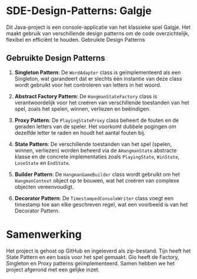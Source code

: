 # SDE-Design-Patterns: Galgje

Dit Java-project is een console-applicatie van het klassieke spel Galgje. Het maakt gebruik van verschillende design patterns om de code overzichtelijk, flexibel en efficiënt te houden.
Gebruikte Design Patterns

## Gebruikte Design Patterns

1. **Singleton Pattern**: De `WordAdapter` class is geïmplementeerd als een Singleton, wat garandeert dat er slechts één instantie van deze class wordt gebruikt voor het controleren van letters in het woord.

2. **Abstract Factory Pattern**: De `HangmanStateFactory` class is verantwoordelijk voor het creëren van verschillende toestanden van het spel, zoals het spelen, winnen, verliezen en beëindigen.

3. **Proxy Pattern**: De `PlayingStateProxy` class beheert de fouten en de geraden letters van de speler. Het voorkomt dubbele pogingen om dezelfde letter te raden en houdt het aantal fouten bij.

4. **State Pattern**: De verschillende toestanden van het spel (spelen, winnen, verliezen) worden beheerd via de `AHangmanState` abstracte klasse en de concrete implementaties zoals `PlayingState`, `WinState`, `LoseState` en `EndState`.

5. **Builder Pattern**: De `HangmanGameBuilder` class wordt gebruikt om het `HangmanContext` object op te bouwen, wat het creëren van complexe objecten vereenvoudigt.

6. **Decorator Pattern**: De `TimestampedConsoleWriter` class voegt een timestamp toe aan elke geschreven regel, wat een voorbeeld is van het Decorator Pattern.

# Samenwerking
Het project is gehost op GitHub en ingeleverd als zip-bestand. Tijn heeft het State Pattern en een basis voor het spel gemaakt. Gio heeft de Factory, Singleton en Proxy patterns geïmplementeerd. Samen hebben we het project afgerond met een gelijke inzet.
